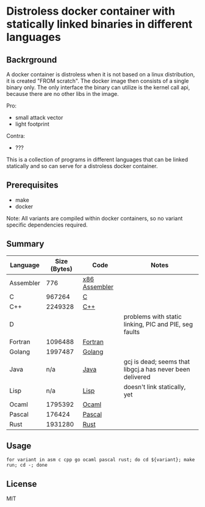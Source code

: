 # Distroless docker container with statically linked binaries in different languages

## Backrground
A docker container is distroless when it is not based on a linux distribution, it is created "FROM scratch". The docker image then consists of a single binary only. The only interface the binary can utilize is the kernel call api, because there are no other libs in the image. 

Pro:
- small attack vector
- light footprint

Contra:
- ???

This is a collection of programs in different languages that can be linked statically and so can serve for a distroless docker container.

## Prerequisites
* make
* docker

Note: All variants are compiled within docker containers, so no variant specific dependencies required.

## Summary

| Language  | Size (Bytes) | Code | Notes |   
|-----------|------|------|-------|
| Assembler | 776  | [x86 Assembler](./asm) |       |
| C         | 967264 | [C](./c)     |       |
| C++       | 2249328 | [C++](./cpp) |       |
| D         |      |      | problems with static linking, PIC and PIE, seg faults |
| Fortran   | 1096488 | [Fortran](./fortran) |       |
| Golang    | 1997487 | [Golang](./go) |       |
| Java      | n/a | [Java](./java) | gcj is dead; seems that libgcj.a has never been delivered |
| Lisp      | n/a | [Lisp](./lisp) | doesn't link statically, yet |
| Ocaml     | 1795392 | [Ocaml](./ocaml) |       |
| Pascal    | 176424 | [Pascal](./pascal) |       |
| Rust      | 1931280 | [Rust](./rust) |       |

## Usage

```
for variant in asm c cpp go ocaml pascal rust; do cd ${variant}; make run; cd -; done
```

## License
MIT
